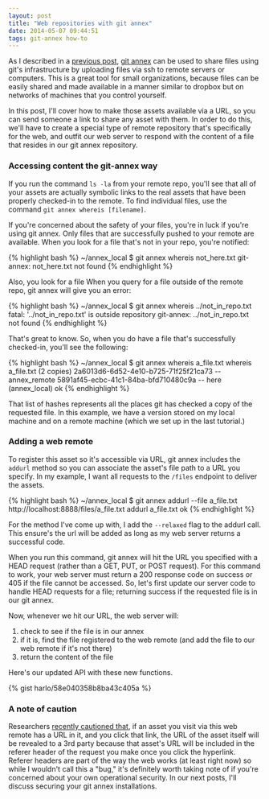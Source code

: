 ```yaml
---
layout: post
title: "Web repositories with git annex"
date: 2014-05-07 09:44:51
tags: git-annex how-to
---
```


As I described in a [previous post][prev_post], [git annex][ga_link] can be used to share files using git's infrastructure by uploading files via ssh to remote servers or computers.  This is a great tool for small organizations, because files can be easily shared and made available in a manner similar to dropbox but on networks of machines that you control yourself.

In this post, I'll cover how to make those assets available via a URL, so you can send someone a link to share any asset with them.  In order to do this, we'll have to create a special type of remote repository that's specifically for the web, and outfit our web server to respond with the content of a file that resides in our git annex repository.

### Accessing content the git-annex way

If you run the command `ls -la` from your remote repo, you'll see that all of your assets are actually symbolic links to the real assets that have been properly checked-in to the remote.  To find individual files, use the command `git annex whereis [filename]`.

If you're concerned about the safety of your files, you're in luck if you're using git annex.  Only files that are successfully pushed to your remote are available.  When you look for a file that's not in your repo, you're notified:

{% highlight bash %}
~/annex_local $ git annex whereis not_here.txt
git-annex: not_here.txt not found
{% endhighlight %}

Also, you look for a file When you query for a file outside of the remote repo, git annex will give you an error:

{% highlight bash %}
~/annex_local $ git annex whereis ../not_in_repo.txt
fatal: '../not_in_repo.txt' is outside repository
git-annex: ../not_in_repo.txt not found
{% endhighlight %}

That's great to know.  So, when you do have a file that's successfully checked-in, you'll see the following:

{% highlight bash %}
~/annex_local $ git annex whereis a_file.txt
whereis a_file.txt (2 copies) 
  	2a6013d6-6d52-4e10-b725-71f25f21ca73 -- annex_remote
   	5891af45-ecbc-41c1-84ba-bfd710480c9a -- here (annex_local)
ok
{% endhighlight %}

That list of hashes represents all the places git has checked a copy of the requested file.  In this example, we have a version stored on my local machine and on a remote machine (which we set up in the last tutorial.)

### Adding a web remote

To register this asset so it's accessible via URL, git annex includes the `addurl` method so you can associate the asset's file path to a URL you specify.  In my example, I want all requests to the `/files` endpoint to deliver the assets.  

{% highlight bash %}
~/annex_local $ git annex addurl --file a_file.txt http://localhost:8888/files/a_file.txt
addurl a_file.txt ok
{% endhighlight %}

For the method I've come up with, I add the `--relaxed` flag to the addurl call.  This ensure's the url will be added as long as my web server returns a successful code.

When you run this command, git annex will hit the URL you specified with a HEAD request (rather than a GET, PUT, or POST request).  For this command to work, your web server must return a 200 response code on success or 405 if the file cannot be accessed.  So, let's first update our server code to handle HEAD requests for a file; returning success if the requested file is in our git annex.

Now, whenever we hit our URL, the web server will:

1. check to see if the file is in our annex
2. if it is, find the file registered to the web remote (and add the file to our web remote if it's not there)
3. return the content of the file

Here's our updated API with these new functions.

{% gist harlo/58e040358b8ba43c405a %}

### A note of caution

Researchers [recently cautioned that][db_blog], if an asset you visit via this web remote has a URL in it, and you click that link, the URL of the asset itself will be revealed to a 3rd party because that asset's URL will be included in the referer header of the request you make once you click the hyperlink.  Referer headers are part of the way the web works (at least right now) so while I wouldn't call this a "bug," it's definitely worth taking note of if you're concerned about your own operational security.  In our next posts, I'll discuss securing your git annex installations.

[prev_post]: http://harlo.github.io/2014/04/16/so_im_excited_about_git-annex.html
[ga_link]: https://git-annex.branchable.com
[db_blog]: http://nakedsecurity.sophos.com/2014/05/07/dropbox-stumbles-over-security-and-privacy-of-secret-links/